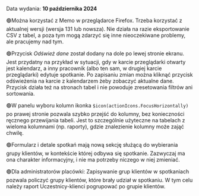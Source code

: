 Data wydania: **10 października 2024**

🟢Można korzystać z Memo w przeglądarce Firefox. Trzeba korzystać z aktualnej wersji (wersja 131 lub nowsza).
Nie działa na razie eksportowanie CSV z tabel, a poza tym mogą zdarzyć się inne nieoczekiwane problemy, ale
pracujemy nad tym.

🟢Przycisk _Odśwież dane_ został dodany na dole po lewej stronie ekranu. Jest przydatny na przykład w sytuacji,
gdy w karcie przeglądarki otwarty jest kalendarz, a inny pracownik (albo ten sam, w drugiej karcie przeglądarki)
edytuje spotkanie. Po zapisaniu zmian można kliknąć przycisk odświeżenia na karcie z kalendarzem żeby
zobaczyć aktualne dane. Przycisk działa też na stronach tabel i nie powoduje zresetowania filtrów ani sortowania.

🟢W panelu wyboru kolumn ikonka `$icon(actionIcons.FocusHorizontally)` po prawej stronie pozwala szybko
przejść do kolumny, bez konieczności ręcznego przewijania tabeli. Jest to szczególnie użyteczne
na tabelach z wieloma kolumnami (np. raporty), gdzie znalezienie kolumny może zająć chwilę.

🟢Formularz i detale spotkań mają nową sekcję służącą do wybierania grupy klientów, w kontekście której
odbywa się spotkanie. Zazwyczaj ma ona charakter informacyjny, i nie ma potrzeby niczego w niej zmieniać.

🟣Dla administratorów placówki: Zapisywanie grup klientów w spotkaniach pozwala policzyć grupy klientów, które
brały udział w spotkaniu. W tym celu należy raport Uczestnicy-klienci pogrupować po grupie klientów.
